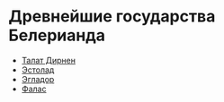 # Древнейшие государства Белерианда

*   [Талат Дирнен](../Талат%20Дирнен.md)
*   [Эстолад](../Эстолад.md)
*   [Эгладор](../Дориат.md)
*   [Фалас](../Фалас.md)
